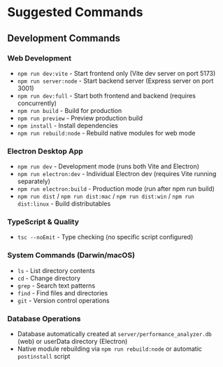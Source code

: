 # Suggested Commands

## Development Commands

### Web Development
- `npm run dev:vite` - Start frontend only (Vite dev server on port 5173)
- `npm run server:node` - Start backend server (Express server on port 3001)
- `npm run dev:full` - Start both frontend and backend (requires concurrently)
- `npm run build` - Build for production
- `npm run preview` - Preview production build
- `npm install` - Install dependencies
- `npm run rebuild:node` - Rebuild native modules for web mode

### Electron Desktop App
- `npm run dev` - Development mode (runs both Vite and Electron)
- `npm run electron:dev` - Individual Electron dev (requires Vite running separately)
- `npm run electron:build` - Production mode (run after npm run build)
- `npm run dist` / `npm run dist:mac` / `npm run dist:win` / `npm run dist:linux` - Build distributables

### TypeScript & Quality
- `tsc --noEmit` - Type checking (no specific script configured)

### System Commands (Darwin/macOS)
- `ls` - List directory contents
- `cd` - Change directory
- `grep` - Search text patterns
- `find` - Find files and directories
- `git` - Version control operations

### Database Operations
- Database automatically created at `server/performance_analyzer.db` (web) or userData directory (Electron)
- Native module rebuilding via `npm run rebuild:node` or automatic `postinstall` script